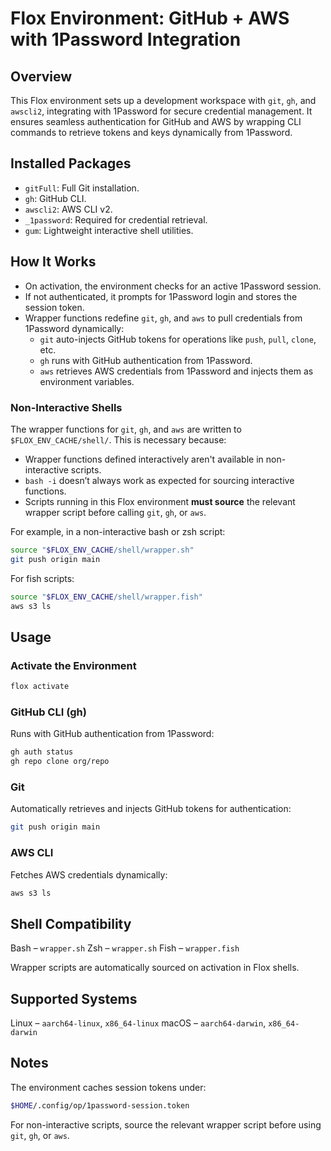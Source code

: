 # Flox Environment: GitHub + AWS with 1Password Integration

## Overview

This Flox environment sets up a development workspace with `git`, `gh`, and `awscli2`, integrating with 1Password for secure credential management. It ensures seamless authentication for GitHub and AWS by wrapping CLI commands to retrieve tokens and keys dynamically from 1Password.

## Installed Packages

- `gitFull`: Full Git installation.
- `gh`: GitHub CLI.
- `awscli2`: AWS CLI v2.
- `_1password`: Required for credential retrieval.
- `gum`: Lightweight interactive shell utilities.

## How It Works

- On activation, the environment checks for an active 1Password session.
- If not authenticated, it prompts for 1Password login and stores the session token.
- Wrapper functions redefine `git`, `gh`, and `aws` to pull credentials from 1Password dynamically:
  - `git` auto-injects GitHub tokens for operations like `push`, `pull`, `clone`, etc.
  - `gh` runs with GitHub authentication from 1Password.
  - `aws` retrieves AWS credentials from 1Password and injects them as environment variables.

### Non-Interactive Shells

The wrapper functions for `git`, `gh`, and `aws` are written to `$FLOX_ENV_CACHE/shell/`. This is necessary because:

- Wrapper functions defined interactively aren't available in non-interactive scripts.
- `bash -i` doesn’t always work as expected for sourcing interactive functions.
- Scripts running in this Flox environment **must source** the relevant wrapper script before calling `git`, `gh`, or `aws`.

For example, in a non-interactive bash or zsh script:

```sh
source "$FLOX_ENV_CACHE/shell/wrapper.sh"
git push origin main
```

For fish scripts:

```sh
source "$FLOX_ENV_CACHE/shell/wrapper.fish"
aws s3 ls
```

## Usage

### Activate the Environment
```sh
flox activate
```

### GitHub CLI (gh)
Runs with GitHub authentication from 1Password:

```sh
gh auth status
gh repo clone org/repo
```

### Git
Automatically retrieves and injects GitHub tokens for authentication:

```sh
git push origin main
```

### AWS CLI
Fetches AWS credentials dynamically:

```sh
aws s3 ls
```

## Shell Compatibility
Bash – `wrapper.sh`
Zsh – `wrapper.sh`
Fish – `wrapper.fish`

Wrapper scripts are automatically sourced on activation in Flox shells.

## Supported Systems

Linux – `aarch64-linux`, `x86_64-linux`
macOS – `aarch64-darwin`, `x86_64-darwin`


## Notes
The environment caches session tokens under:

```sh
$HOME/.config/op/1password-session.token
```

For non-interactive scripts, source the relevant wrapper script before using `git`, `gh`, or `aws`.
